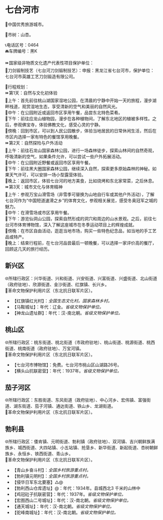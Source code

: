 # 七台河市  
🏅中国优秀旅游城市。  
  
🌳市树：山杏。  
  
📞电话区号：0464  
🚘车牌编号：黑K  
  
⏩国家级非物质文化遗产代表性项目保护单位：  
🔸刀剑锻制技艺（七台河刀剑锻制技艺）：申报：黑龙江省七台河市，保护单位：七台河市英雄工艺刀剑锻造有限公司。    
  
🧭行程规划：  
⏩第1天：自然与文化初体验  
🔸上午：首先前往桃山湖国家湿地公园，在清晨的宁静中开始一天的旅程，漫步湖畔栈道，观赏湿地生态，享受清新的空气和美丽的自然风光。  
🔸中午：在公园附近或返回市区享用午餐，品尝东北特色菜肴。  
🔸下午：前往应龙山植物园，漫步在各种植物间，了解东北地区的植被多样性。之后，参观佛宝寺，体验佛教文化，感受心灵的宁静。   
🔸傍晚：回到市区，可以到人民公园散步，体验当地居民的日常休闲生活，然后在市区内选择一家有特色的餐馆享用晚餐。  
⏩第2天：自然探险与户外活动  
🔸上午：前往石龙山国家森林公园，进行一场森林徒步，探索山林间的自然奇观，呼吸清新的空气，如果条件允许，可以尝试一些户外拓展活动。  
🔸中午：在公园附近野餐或返回市区享用午餐。  
🔸下午：前往黑大圈国家森林公园，继续深入自然，探索更多原始森林的神秘。如果天气许可，可以安排一场小型露营体验。  
🔸晚上：返回市区，体验七台河的地方美食，比如烧烤和东北家常菜，之后休息。  
⏩第3天：城市文化与体育精神  
🔸上午：参观万宝山滑雪场（非雪季可替换为山地自行车或其他户外活动），了解七台河作为“中国短道速滑之乡”的体育文化，参观相关展览，感受冬奥冠军之城的魅力。  
🔸中午：在滑雪场或市区享用午餐。  
🔸下午：游览仙洞山公园，探索自然形成的洞穴和周边的山水景观。之后，前往七台河市体育博物馆，深入了解这座城市在冬季运动项目上的辉煌成就。  
🔸傍晚：在市区自由活动，逛逛当地市场，购买一些特色纪念品，如当地的手工艺品或特产。  
🔸晚上：结束行程前，在七台河品尝最后一顿晚餐，可以选择一家评价高的餐厅，回顾这几天的旅行经历。  

## 新兴区  
🌐所辖行政区：兴华街道、兴和街道、兴安街道、兴富街道、兴盛街道、北山街道（政府驻地）、欣源街道、金沙街道、红旗镇、长兴乡。  
🚩革命文物保护利用片区（东北抗日联军片区）。  
  
* 【红旗镇红光村】：*全国生态文化村。国家森林乡村。*  
* 【马鞍城址】：年代：辽金。*省级文物保护单位。*  
* 【神龙山遗址群】：年代：汉-南北朝。*省级文物保护单位。*  

## 桃山区  
🌐所辖行政区：桃东街道、桃北街道（市政府驻地）、桃山街道、桃源街道、桃西街道、桃南街道（政府驻地）、万宝河镇。  
🚩革命文物保护利用片区（东北抗日联军片区）。  
  
* 【七台河市博物馆】：免费。七台河市桃山区山湖路26号。  
* 【横头山抗联密营】：年代：1937年。*省级文物保护单位。* 

## 茄子河区  
🌐所辖行政区：东胜街道、东风街道（政府驻地）、中心河乡、宏伟镇、富强街道、湖东街道、茄子河镇、通达街道、铁山乡、龙湖街道。  
🚩革命文物保护利用片区（东北抗日联军片区）。  

## 勃利县  
🌐所辖行政区：倭肯镇、元明街道、勃利镇（政府驻地）、双河镇、吉兴朝鲜族满族乡、城西街道、大四站镇、小五站镇、抢垦乡、新华街道、新起街道、杏树朝鲜族乡、永恒乡、铁西街道、青山乡。  
🚩革命文物保护利用片区（东北抗日联军片区）。  
  
* 【青山乡奋斗村】：*全国乡村旅游重点村。*  
* 【勃利镇元明村】：*全国乡村旅游重点村。*  
* 【侵华日军东北要塞】△@  
* 【勃利西山仓库遗址】@：年代：1934年。县城西北3 千米的山林中    
* 【鸡冠砬子抗联密营】：年代：1937年。*省级文物保护单位。*    
* 【宏图西山二号城址】：年代：汉-南北朝。*省级文物保护单位。*    
* 【通天城址】：年代：汉-南北朝。*省级文物保护单位。*    
* 【驼峰南城址】：年代：汉-南北朝。*省级文物保护单位。*    